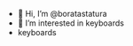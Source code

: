 - 👋 Hi, I’m @boratastatura
- 👀 I’m interested in keyboards
- keyboards

<!---
boratastatura/boratastatura is a ✨ special ✨ repository because its `README.md` (this file) appears on your GitHub profile.
You can click the Preview link to take a look at your changes.
--->
